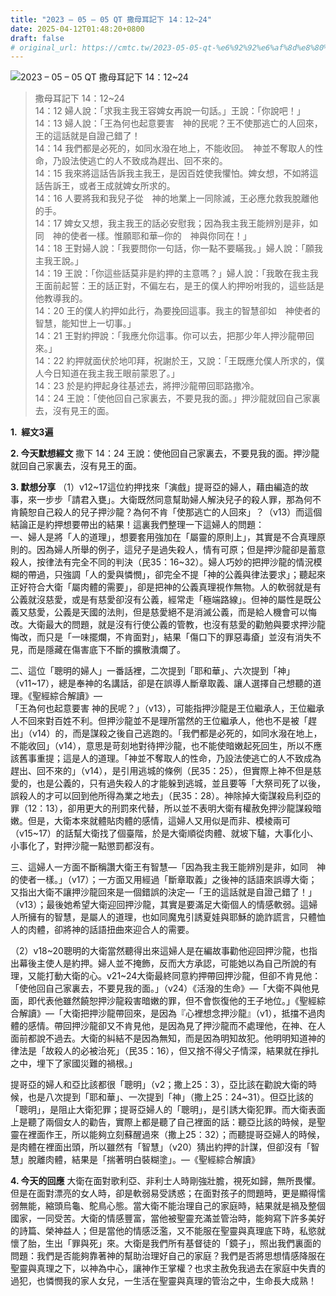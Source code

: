 ```yaml
---
title: "2023 – 05 – 05 QT 撒母耳記下 14：12~24"
date: 2025-04-12T01:48:20+0800
draft: false
# original_url: https://cmtc.tw/2023-05-05-qt-%e6%92%92%e6%af%8d%e8%80%b3%e8%a8%98%e4%b8%8b-14%ef%bc%9a1224
---
```


![2023 – 05 – 05 QT 撒母耳記下 14：12\~24](/images/qt.jpg  "2023 – 05 – 05 QT 撒母耳記下 14：12\~24")

> 撒母耳記下 14：12\~24  
> 14：12 婦人說：「求我主我王容婢女再說一句話。」王說：「你說吧！」  
> 14：13 婦人說：「王為何也起意要害　神的民呢？王不使那逃亡的人回來，王的這話就是自證己錯了！  
> 14：14 我們都是必死的，如同水潑在地上，不能收回。　神並不奪取人的性命，乃設法使逃亡的人不致成為趕出、回不來的。  
> 14：15 我來將這話告訴我主我王，是因百姓使我懼怕。婢女想，不如將這話告訴王，或者王成就婢女所求的。  
> 14：16 人要將我和我兒子從　神的地業上一同除滅，王必應允救我脫離他的手。  
> 14：17 婢女又想，我主我王的話必安慰我；因為我主我王能辨別是非，如同　神的使者一樣。惟願耶和華─你的　神與你同在！」  
> 14：18 王對婦人說：「我要問你一句話，你一點不要瞞我。」婦人說：「願我主我王說。」  
> 14：19 王說：「你這些話莫非是約押的主意嗎？」婦人說：「我敢在我主我王面前起誓：王的話正對，不偏左右，是王的僕人約押吩咐我的，這些話是他教導我的。  
> 14：20 王的僕人約押如此行，為要挽回這事。我主的智慧卻如　神使者的智慧，能知世上一切事。」  
> 14：21 王對約押說：「我應允你這事。你可以去，把那少年人押沙龍帶回來。」  
> 14：22 約押就面伏於地叩拜，祝謝於王，又說：「王既應允僕人所求的，僕人今日知道在我主我王眼前蒙恩了。」  
> 14：23 於是約押起身往基述去，將押沙龍帶回耶路撒冷。  
> 14：24 王說：「使他回自己家裏去，不要見我的面。」押沙龍就回自己家裏去，沒有見王的面。

**1.  經文3遍**

**2. 今天默想經文**
撒下 14：24 王說：使他回自己家裏去，不要見我的面。押沙龍就回自己家裏去，沒有見王的面。

**3. 默想分享**
（1）v12\~17這位約押找來「演戲」提哥亞的婦人，藉由編造的故事，來一步步「請君入甕」。大衛既然同意幫助婦人解決兒子的殺人罪，那為何不肯饒恕自己殺人的兒子押沙龍？為何不肯「使那逃亡的人回來」？（v13）而這個結論正是約押想要帶出的結果！這裏我們整理一下這婦人的問題：  
一、婦人是將「人的道理」，想要套用強加在「屬靈的原則上」，其實是不合真理原則的。因為婦人所舉的例子，這兒子是過失殺人，情有可原；但是押沙龍卻是蓄意殺人，按律法有完全不同的判決（民35：16\~32）。婦人巧妙的把押沙龍的情況模糊的帶過，只強調「人的愛與憐憫」，卻完全不提「神的公義與律法要求」；聽起來正好符合大衛「屬肉體的需要」，卻是把神的公義真理視作無物。人的軟弱就是有公義就沒慈愛，或是有慈愛卻沒有公義，經常走「極端路線」。但神的屬性是既公義又慈愛，公義是天國的法則，但是慈愛絕不是消滅公義，而是給人機會可以悔改。大衛最大的問題，就是沒有行使公義的管教，也沒有慈愛的勸勉與要求押沙龍悔改，而只是「一味擺爛，不肯面對」，結果「傷口下的罪惡毒瘡」並沒有消失不見，而是隱藏在傷害底下不斷的擴散潰爛了。

二、這位「聰明的婦人」一番話裡，二次提到「耶和華」、六次提到「神」（v11\~17），總是奉神的名講話，卻是在誤導人斷章取義、讓人選擇自己想聽的道理。《聖經綜合解讀》—  
「王為何也起意要害 神的民呢？」（v13），可能指押沙龍是王位繼承人，王位繼承人不回來對百姓不利。但押沙龍並不是理所當然的王位繼承人，他也不是被「趕出」（v14）的，而是謀殺之後自己逃跑的。「我們都是必死的，如同水潑在地上，不能收回」（v14），意思是苛刻地對待押沙龍，也不能使暗嫩起死回生，所以不應該舊事重提；這是人的道理。「神並不奪取人的性命，乃設法使逃亡的人不致成為趕出、回不來的」（v14），是引用逃城的條例（民35：25），但實際上神不但是慈愛的，也是公義的，只有過失殺人的才能躲到逃城，並且要等「大祭司死了以後，誤殺人的才可以回到他所得為業之地去」（民35：28）。神除掉大衛謀殺烏利亞的罪（12：13），卻用更大的刑罰來代替，所以並不表明大衛有權赦免押沙龍謀殺暗嫩。但是，大衛本來就體貼肉體的感情，這婦人又用似是而非、模棱兩可（v15\~17）的話幫大衛找了個臺階，於是大衛順從肉體、就坡下驢，大事化小、小事化了，對押沙龍一點懲罰都沒有。

三、這婦人一方面不斷稱讚大衛王有智慧—「因為我主我王能辨別是非，如同　神的使者一樣。」（v17）；一方面又用經過「斷章取義」之後神的話語來誤導大衛；又指出大衛不讓押沙龍回來是一個錯誤的決定—「王的這話就是自證己錯了！」（v13）；最後她希望大衛迎回押沙龍，其實是要滿足大衛個人的情感軟弱。這婦人所擁有的智慧，是屬人的道理，也如同魔鬼引誘夏娃與耶穌的詭詐謊言，只體恤人的肉體，卻將神的話語扭曲來迎合人的需要。

（2）v18\~20聰明的大衛當然聽得出來這婦人是在編故事勸他迎回押沙龍，也指出幕後主使人是約押。婦人並不掩飾，反而大方承認，可能她以為自己所說的有理，又能打動大衛的心。v21\~24大衛最終同意約押帶回押沙龍，但卻不肯見他：「使他回自己家裏去，不要見我的面。」（v24）《活潑的生命》—「大衛不與他見面，即代表他雖然饒恕押沙龍殺害暗嫩的罪，但不會恢復他的王子地位。」《聖經綜合解讀》—「大衛把押沙龍帶回來，是因為『心裡想念押沙龍』（v1），抵擋不過肉體的感情。帶回押沙龍卻又不肯見他，是因為見了押沙龍而不處理他，在神、在人面前都說不過去。大衛的糾結不是因為無知，而是因為明知故犯。他明明知道神的律法是「故殺人的必被治死」（民35：16），但又捨不得父子情深，結果就在掙扎之中，埋下了家國災難的禍根。」

提哥亞的婦人和亞比該都很「聰明」（v2；撒上25：3），亞比該在勸說大衛的時候，也是八次提到「耶和華」、一次提到「神」（撒上25：24\~31）。但亞比該的「聰明」，是阻止大衛犯罪；提哥亞婦人的「聰明」，是引誘大衛犯罪。而大衛表面上是聽了兩個女人的勸告，實際上都是聽了自己裡面的話：聽亞比該的時候，是聖靈在裡面作王，所以能夠立刻蘇醒過來（撒上25：32）；而聽提哥亞婦人的時候，是肉體在裡面出頭，所以雖然有「智慧」（v20）猜出約押的計謀，但卻沒有「智慧」脫離肉體，結果是「揣著明白裝糊塗」。—《聖經綜合解讀》

**4. 今天的回應**
大衛在面對歌利亞、非利士人時剛強壯膽，視死如歸，無所畏懼。但是在面對漂亮的女人時，卻是軟弱易受誘惑；在面對孩子的問題時，更是顯得懦弱無能，縮頭烏龜、鴕鳥心態。當大衛不能治理自己的家庭時，結果就是禍及整個國家，一同受苦。大衛的情感豐富，當他被聖靈充滿並管治時，能夠寫下許多美好的詩篇、榮神益人；但是當他的情感泛濫，又不能服在聖靈與真理底下時，私慾就懷了胎，生出「罪與死」來。大衛是我們所有基督徒的「鏡子」，照出我們裏面的問題：我們是否能夠靠著神的幫助治理好自己的家庭？我們是否將思想情感降服在聖靈與真理之下，以神為中心，讓神作王掌權？也求主赦免我過去在家庭中失責的過犯，也憐憫我的家人女兒，一生活在聖靈與真理的管治之中，生命長大成熟！
